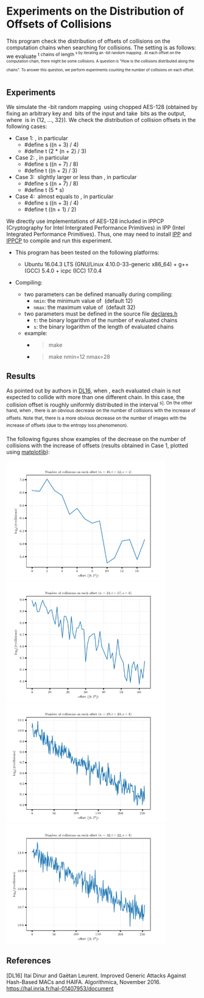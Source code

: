 # Experiments on the Distribution of Offsets of Collisions #

This program check the distribution of offsets of collisions on the computation chains when searching for collisions.
The setting is as follows: we evaluate <MATH>2<sup>t</MATH> chains of length <MATH>2<sup>s</MATH> by iterating an <MATH>n</MATH>-bit random mapping <MATH>f</MATH>. At each offset on the computation chain, there might be some collisions. A question is "How is the collisions distributed along the chains". To answer this question, we perform experiments counting the number of collisions on each offset.

## Experiments ##

We simulate the <MATH>n</MATH>-bit random mapping <MATH>f</MATH> using chopped AES-128 (obtained by fixing an arbitrary key and <MATH>128-n</MATH> bits of the input and take <MATH>n</MATH> bits as the output, where <MATH>n</MATH> is in {12, ..., 32}). We check the distribution of collision offsets in the following cases:
- Case 1: <MATH>t + 2s > n</MATH>, in particular
  + \#define s ((n + 3) / 4)
  + \#define t (2 * (n + 2) / 3) 
- Case 2: <MATH>t + 2s < n</MATH>, in particular
  + \#define s ((n + 7) / 8)
  + \#define t ((n + 2) / 3)  
- Case 3: <MATH>t + 2s</MATH> slightly larger or less than <MATH>n</MATH>, in particular
  + \#define s ((n + 7) / 8)
  + \#define t (5 * s)
- Case 4: <MATH>t + 2s</MATH> almost equals to <MATH>n</MATH>, in particular
  + \#define s ((n + 3) / 4)
  + \#define t ((n + 1) / 2)

We directly use implementations of AES-128 included in IPPCP (Cryptography for Intel Intergrated Performance Primitives) in IPP (Intel Integrated Performance Primitives). Thus, one may need to install [IPP](https://software.intel.com/en-us/intel-ipp) and [IPPCP](https://software.intel.com/en-us/get-ipp-cryptography-libraries) to compile and run this experiment.

- This program has been tested on the following platforms:
  + Ubuntu 16.04.3 LTS (GNU/Linux 4.10.0-33-generic x86_64) + g++ (GCC) 5.4.0 + icpc (ICC) 17.0.4

- Compiling:
  + two parameters can be defined manually during compiling:
     * `nmin`: the minimum value of <MATH>n</MATH> (default 12)
     * `nmax`: the maximum value of <MATH>n</MATH> (default 32)
  + two parameters must be defined in the source file [declares.h](https://github.com/FreeDisciplina/CollisionOffset/blob/master/declares.h)
     * `t`: the binary logarithm of the number of evaluated chains
     * `s`: the binary logarithm of the length of evaluated chains
  + example:
     * > make 
     * > make nmin=12 nmax=28

## Results ##

As pointed out by authors in [DL16](https://hal.inria.fr/hal-01407953/document), when <MATH>t + 2s <= n</MATH>, each evaluated chain is not expected to collide with more than one different chain. In this case, the collision offset is roughly uniformly distributed in the interval <MATH>[0, 2<sup>s]</MATH>. On the other hand, when <MATH>t + 2s > n</MATH>, there is an obvious decrease on the number of collisions with the increase of offsets. Note that, there is a more obvious decrease on the number of images with the increase of offsets (due to the entropy loss phenomenon).

The following figures show examples of the decrease on the number of collisions with the increase of offsets (results obtained in Case 1, plotted using [matplotlib](https://matplotlib.org/)):

<img src="results_t+2s_greater_n/n16_t12_s4_collisions.png" width="420"/> <img src="results_t+2s_greater_n/n24_t17_s6_collisions.png" width="420"/>
<img src="results_t+2s_greater_n/n29_t20_s8_collisions.png" width="420"/> <img src="results_t+2s_greater_n/n32_t22_s8_collisions.png" width="420"/>

## References ##
[DL16] Itai Dinur and Gaëtan Leurent. Improved Generic Attacks Against Hash-Based MACs and HAIFA. Algorithmica, November 2016. https://hal.inria.fr/hal-01407953/document
